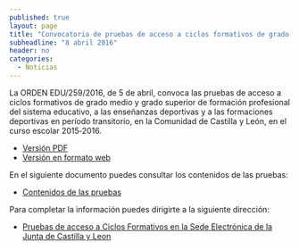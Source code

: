 ```yaml
---
published: true
layout: page
title: "Convocatoria de pruebas de acceso a ciclos formativos de grado medio y grado superior de Formación Profesional"
subheadline: "8 abril 2016"
header: no
categories:
  - Noticias
---
```



La ORDEN EDU/259/2016, de 5 de abril, convoca las pruebas de acceso a ciclos formativos de grado medio y grado superior de formación profesional del sistema educativo, a las enseñanzas deportivas y a las formaciones deportivas en período transitorio, en la Comunidad de Castilla y León, en el curso escolar 2015‑2016.

* [Versión PDF](http://bocyl.jcyl.es/boletines/2016/04/08/pdf/BOCYL-D-08042016-3.pdf)
* [Versión en formato web](http://bocyl.jcyl.es/html/2016/04/08/html/BOCYL-D-08042016-3.do)

En el siguiente documento puedes consultar los contenidos de las pruebas:

* [Contenidos de las pruebas](/documentos/contenidosPruebasAccesoCiclos.pdf)

Para completar la información puedes dirigirte a la siguiente dirección:

* [Pruebas de acceso a Ciclos Formativos en la Sede Electrónica de la Junta de Castilla y Leon](https://www.tramitacastillayleon.jcyl.es/web/jcyl/AdministracionElectronica/es/Plantilla100Detalle/1251181053840/Tramite/1284546444978/Tramite)

